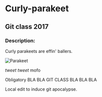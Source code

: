 # Curly-parakeet

## Git class 2017
### Description:

Curly parakeets are effin' ballers. 

![Parakeet](http://i16.photobucket.com/albums/b16/FigDiva/Feather%20Dusters/DusterPhotoSurge071.jpg)

*tweet tweet* mofo

Obligatory BLA BLA GIT CLASS BLA BLA BLA


Local edit to induce git apocalypse.

